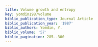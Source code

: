 ```yaml
---
title: Volume growth and entropy
key: yomdin1987volume
biblio_publication_type: Journal Article
biblio_publication_year: '1987'
biblio_authors: Yomdin, Y.
biblio_volume: '57'
biblio_pagination: 285--300
---
```

